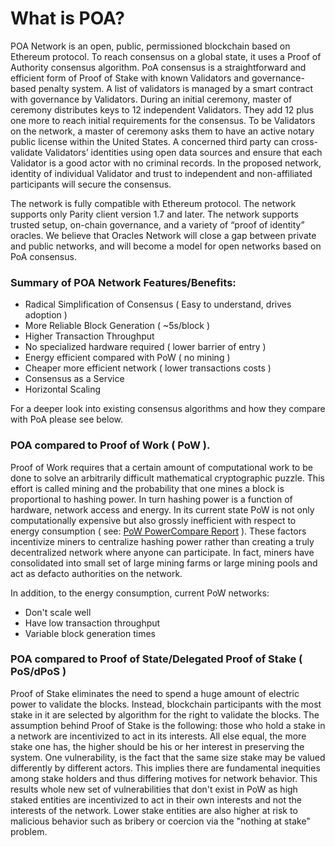 # What is POA?

POA Network is an open, public, permissioned blockchain based on Ethereum protocol. To reach consensus on a global state, it uses a Proof of Authority consensus algorithm. PoA consensus is a straightforward and efficient form of Proof of Stake with known Validators and governance-based penalty system. A list of validators is managed by a smart contract with governance by Validators. During an initial ceremony, master of ceremony distributes keys to 12 independent Validators. They add 12 plus one more to reach initial requirements for the consensus. To be Validators on the network, a master of ceremony asks them to have an active notary public license within the United States. A concerned third party can cross-validate Validators’ identities using open data sources and ensure that each Validator is a good actor with no criminal records. In the proposed network, identity of individual Validator and trust to independent and non-affiliated participants will secure the consensus.

The network is fully compatible with Ethereum protocol. The network supports only Parity client version 1.7 and later. The network supports trusted setup, on-chain governance, and a variety of “proof of identity” oracles. We believe that Oracles Network will close a gap between private and public networks, and will become a model for open networks based on PoA consensus.

### Summary of POA Network Features/Benefits:

* Radical Simplification of Consensus ( Easy to understand, drives adoption )
* More Reliable Block Generation ( ~5s/block )
* Higher Transaction Throughput
* No specialized hardware required ( lower barrier of entry )
* Energy efficient compared with PoW ( no mining )
* Cheaper more efficient network ( lower transactions costs )
* Consensus as a Service
* Horizontal Scaling

For a deeper look into existing consensus algorithms and how they compare with PoA please see below.

### POA compared to Proof of Work ( PoW ).

Proof of Work requires that a certain amount of computational work to be done to solve an arbitrarily difficult mathematical cryptographic puzzle.  This effort is called mining and the probability that one mines a block is proportional to hashing power. In turn hashing power is a function of hardware, network access and energy. In its current state PoW is not only computationally expensive but also grossly inefficient with respect to energy consumption ( see: [PoW PowerCompare Report](https://powercompare.co.uk/bitcoin/) ).  These factors incentivize miners to centralize hashing power rather than creating a truly decentralized network where anyone can participate.  In fact, miners have consolidated into small set of large mining farms or large mining pools and act as defacto authorities on the network.

In addition, to the energy consumption, current PoW networks:
* Don't scale well 
* Have low transaction throughput
* Variable block generation times


### POA compared to Proof of State/Delegated Proof of Stake  ( PoS/dPoS )

Proof of Stake eliminates the need to spend a huge amount of electric power to validate the blocks. Instead, blockchain participants with the most stake in it are selected by algorithm for the right to validate the blocks. The assumption behind Proof of Stake is the following: those who hold a stake in a network are incentivized to act in its interests. All else equal, the more stake one has, the higher should be his or her interest in preserving the system.  One vulnerability, is the fact that the same size stake may be valued differently by different actors.  This implies there are fundamental inequities among stake holders and thus differing motives for network behavior. This results whole new set of vulnerabilities that don't exist in PoW as high staked entities are incentivized to act in their own interests and not the interests of the network.  Lower stake entities are also higher at risk to malicious behavior such as bribery or coercion via the "nothing at stake" problem.